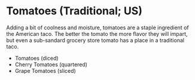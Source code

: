 Tomatoes (Traditional; US)
======================

Adding a bit of coolness and moisture, tomatoes are a staple ingredient of the American taco. The better the tomato the more flavor they will impart, but even a sub-sandard grocery store tomato has a place in a traditional taco.

* Tomatoes (diced)
* Cherry Tomatoes (quartered)
* Grape Tomatoes (sliced)
